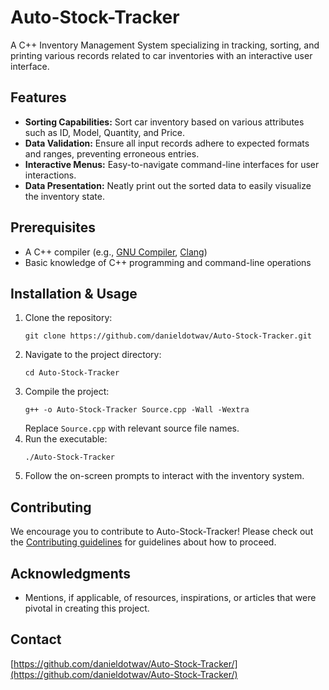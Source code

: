 # Auto-Stock-Tracker
A C++ Inventory Management System specializing in tracking, sorting, and printing various records related to car inventories with an interactive user interface.

## Features

- **Sorting Capabilities:** Sort car inventory based on various attributes such as ID, Model, Quantity, and Price.
- **Data Validation:** Ensure all input records adhere to expected formats and ranges, preventing erroneous entries.
- **Interactive Menus:** Easy-to-navigate command-line interfaces for user interactions.
- **Data Presentation:** Neatly print out the sorted data to easily visualize the inventory state.

## Prerequisites

- A C++ compiler (e.g., [GNU Compiler](https://gcc.gnu.org/), [Clang](https://clang.llvm.org/))
- Basic knowledge of C++ programming and command-line operations

## Installation & Usage

1. Clone the repository: 
    ```shell
    git clone https://github.com/danieldotwav/Auto-Stock-Tracker.git
    ```
2. Navigate to the project directory: 
    ```shell
    cd Auto-Stock-Tracker
    ```
3. Compile the project: 
    ```shell
    g++ -o Auto-Stock-Tracker Source.cpp -Wall -Wextra
    ```
    Replace `Source.cpp` with relevant source file names.
4. Run the executable: 
    ```shell
    ./Auto-Stock-Tracker
    ```
5. Follow the on-screen prompts to interact with the inventory system.

## Contributing

We encourage you to contribute to Auto-Stock-Tracker! Please check out the [Contributing guidelines](CONTRIBUTING.md) for guidelines about how to proceed.


## Acknowledgments

- Mentions, if applicable, of resources, inspirations, or articles that were pivotal in creating this project.

## Contact

[https://github.com/danieldotwav/Auto-Stock-Tracker/](https://github.com/danieldotwav/Auto-Stock-Tracker/)

